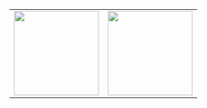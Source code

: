 <table border="0">
  <tr>
    <td><img loading="lazy" height="150em" src="https://github-readme-stats.vercel.app/api?username=alan-marcel&show_icons=true&theme=radical&include_all_commits=true&count_private=true"/></td>
    <td><img loading="lazy" height="150em" src="https://github-readme-stats.vercel.app/api/top-langs/?username=alan-marcel&layout=compact&langs_count=7&theme=radical"/></td>
  </tr>
</table>
